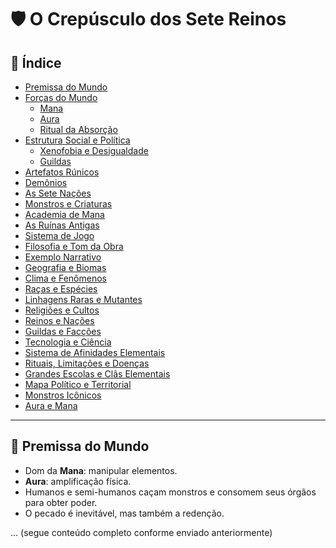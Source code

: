 
# 🛡️ O Crepúsculo dos Sete Reinos

## 📑 Índice

- [Premissa do Mundo](#🌌-premissa-do-mundo)
- [Forças do Mundo](#⚡-forças-do-mundo)
  - [Mana](#🌀-mana)
  - [Aura](#💪-aura)
  - [Ritual da Absorção](#🩸-ritual-da-absorção)
- [Estrutura Social e Política](#🏰-estrutura-social-e-política)
  - [Xenofobia e Desigualdade](#🛑-xenofobia-e-desigualdade)
  - [Guildas](#🛡️-guildas)
- [Artefatos Rúnicos](#🔮-artefatos-rúnicos)
- [Demônios](#👹-demônios)
- [As Sete Nações](#🌍-as-sete-nações)
- [Monstros e Criaturas](#🦖-monstros-e-criaturas)
- [Academia de Mana](#🎓-academia-de-mana)
- [As Ruínas Antigas](#🏛️-as-ruínas-antigas)
- [Sistema de Jogo](#⚔️-sistema-de-jogo)
- [Filosofia e Tom da Obra](#✍️-filosofia-e-tom-da-obra)
- [Exemplo Narrativo](#🖋️-exemplo-de-descrição-narrativa)
- [Geografia e Biomas](#🌍-geografia-e-biomas-de-caelorum)
- [Clima e Fenômenos](#☀️❄️-clima-e-fenômenos-de-caelorum)
- [Raças e Espécies](#🧬✨-raças-e-espécies-de-caelorum)
- [Linhagens Raras e Mutantes](#🧬⚡-linhagens-raras-e-mutantes-de-caelorum)
- [Religiões e Cultos](#🛕-religiões-e-cultos-de-caelorum)
- [Reinos e Nações](#🏰🌌-reinos-e-nações-de-caelorum)
- [Guildas e Facções](#🛡️⚖️-guildas-e-facções-de-caelorum)
- [Tecnologia e Ciência](#⚙️-tecnologia-e-ciência-no-mundo-de-mana)
- [Sistema de Afinidades Elementais](#🌪️-sistema-de-afinidades-elementais--revisado)
- [Rituais, Limitações e Doenças](#⚠️-rituais-limitações-e-doenças-da-manipulação-elemental)
- [Grandes Escolas e Clãs Elementais](#🏛️-grandes-escolas-e-clãs-elementais)
- [Mapa Político e Territorial](#🗺️-mapa-político-e-territorial)
- [Monstros Icônicos](#🐲-monstros-icônicos-dos-domínios-elementais)
- [Aura e Mana](#⚖️-aura-e-mana--caminhos-inconciliáveis)

---

## 🌌 Premissa do Mundo

- Dom da **Mana**: manipular elementos.
- **Aura**: amplificação física.
- Humanos e semi-humanos caçam monstros e consomem seus órgãos para obter poder.
- O pecado é inevitável, mas também a redenção.

... (segue conteúdo completo conforme enviado anteriormente)
